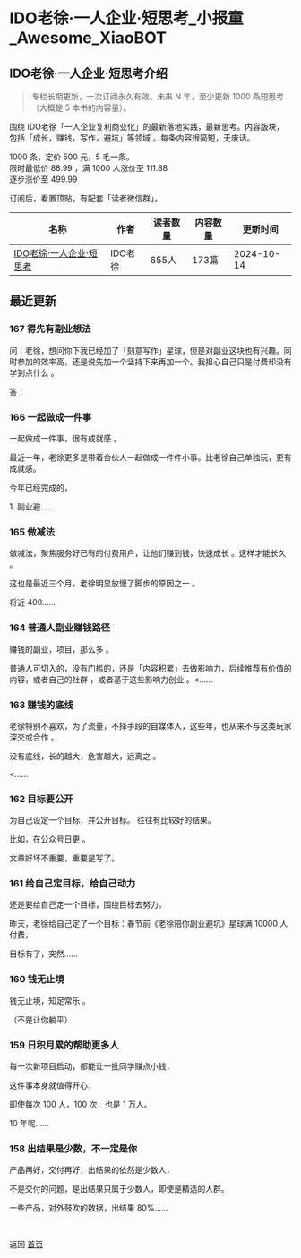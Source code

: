 # IDO老徐·一人企业·短思考_小报童_Awesome_XiaoBOT

## IDO老徐·一人企业·短思考介绍
> 专栏长期更新，一次订阅永久有效。未来 N 年，至少更新 1000 条短思考（大概是 5 本书的内容量）。    
    
围绕 IDO老徐「一人企业复利商业化」的最新落地实践，最新思考。内容版块，包括「成长，赚钱，写作，避坑」等领域 。每条内容很简短，无废话。    
    
1000 条，定价 500 元，5 毛一条。    
限时最低价 88.99 ，满 1000 人涨价至 111.88    
逐步涨价至 499.99    
    
订阅后，看置顶贴，有配套「读者微信群」。  
  


|名称|作者|读者数量|内容数量|更新时间|
|---|---|---|---|---|
|[IDO老徐·一人企业·短思考](https://xiaobot.net/p/yiren?refer=9c3f1c95-a052-465a-9902-f6d75080262a)|IDO老徐|655人|173篇|2024-10-14|

## 最近更新
### 167 得先有副业想法

问：老徐，想问你下我已经加了「刻意写作」星球，但是对副业这块也有兴趣。同时参加的效率高，还是说先加一个坚持下来再加一个。我担心自己只是付费却没有学到点什么
。

答：

### 166 一起做成一件事

一起做成一件事，很有成就感 。

最近一年，老徐更多是带着合伙人一起做成一件件小事。比老徐自己单独玩，更有成就感。

今年已经完成的，

1\. 副业避......

### 165 做减法

做减法，聚焦服务好已有的付费用户，让他们赚到钱，快速成长 。这样才能长久 。

这也是最近三个月，老徐明显放慢了脚步的原因之一 。

将近 400......

### 164 普通人副业赚钱路径

赚钱的副业，项目，那么多 。

普通人可切入的，没有门槛的，还是「内容积累」去做影响力，后续推荐有价值的内容，或者自己的社群 ，或者基于这些影响力创业 。<......

### 163 赚钱的底线

老徐特别不喜欢，为了流量，不择手段的自媒体人，这些年，也从来不与这类玩家深交或合作 。

​没有底线，长的越大，危害越大，远离之 。

<......

### 162 目标要公开

为自己设定一个目标，并公开目标。 往往有比较好的结果。

比如，在公众号日更 。

文章好坏不重要，重要是写了。

### 161 给自己定目标，给自己动力

还是要给自己定一个目标，围绕目标去努力。

昨天，老徐给自己定了一个目标：春节前《老徐陪你副业避坑》星球满 10000 人付费，

目标有了，突然......

### 160 钱无止境

钱无止境，知足常乐 。

（不是让你躺平）

### 159 日积月累的帮助更多人

每一次新项目启动，都能让一批同学赚点小钱，

这件事本身就值得开心，

即使每次 100 人，100 次，也是 1 万人。

10 年呢......

### 158 出结果是少数，不一定是你

产品再好，交付再好，出结果的依然是少数人，

不是交付的问题，是出结果只属于少数人，即使是精选的人群。

一些产品，对外鼓吹的数据，出结果 80%......


<a href="https://github.com/Reno9527/awesome-xiaobot" style="color: white; text-decoration: none;">awesome-xiaobot</a>

返回 [首页](../README.md)
